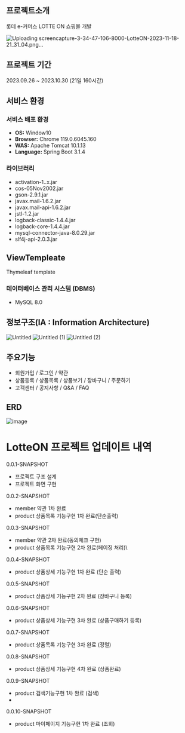 ## 프로젝트소개
롯데 e-커머스 LOTTE ON 쇼핑몰 개발

![Uploading screencapture-3-34-47-106-8000-LotteON-2023-11-18-21_31_04.png…]()


## 프로젝트 기간
2023.09.26 ~ 2023.10.30 (21일 160시간)

## 서비스 환경

### 서비스 배포 환경
- **OS:** Window10
- **Browser:** Chrome 119.0.6045.160
- **WAS:** Apache Tomcat 10.1.13
- **Language:** Spring Boot 3.1.4

### 라이브러리
- activation-1..x.jar
- cos-05Nov2002.jar
- gson-2.9.1.jar
- javax.mail-1.6.2.jar
- javax.mail-api-1.6.2.jar
- jstl-1.2.jar
- logback-classic-1.4.4.jar
- logback-core-1.4.4.jar
- mysql-connector-java-8.0.29.jar
- slf4j-api-2.0.3.jar

## ViewTempleate
Thymeleaf template


### 데이터베이스 관리 시스템 (DBMS)
- MySQL 8.0

## 정보구조(IA : Information Architecture)
![Untitled](https://github.com/ygy7265/LottON/assets/48234811/11dc8af2-aeab-4860-9755-f8318c246fbc)
![Untitled (1)](https://github.com/ygy7265/LottON/assets/48234811/6eb5e97d-9476-43ae-bf18-dc89240f2ce2)
![Untitled (2)](https://github.com/ygy7265/LottON/assets/48234811/ba2be98c-086b-40a1-94da-3b4ebce14f53)

## 주요기능
-  회원가입 / 로그인 / 약관
-  상품등록 / 상품목록 / 상품보기 / 장바구니 / 주문하기
-  고객센터 / 공지사항 / Q&A / FAQ

## ERD
![image](https://github.com/ygy7265/LottON/assets/48234811/350fea20-05c0-40be-8363-0344c4a438c1)

# LotteON 프로젝트 업데이트 내역

0.0.1-SNAPSHOT

- 프로젝트 구조 설계
- 프로젝트 화면 구현

0.0.2-SNAPSHOT

- member 약관 1차 완료
- product 상품목록 기능구현 1차 완료(단순출력)

0.0.3-SNAPSHOT

- member 약관 2차 완료(동의체크 구현)
- product 상품목록 기능구현 2차 완료(페이징 처리)\

0.0.4-SNAPSHOT

- product 상품상세 기능구현 1차 완료 (단순 출력)

0.0.5-SNAPSHOT

- product 상품상세 기능구현 2차 완료 (장바구니 등록)

0.0.6-SNAPSHOT

- product 상품상세 기능구현 3차 완료 (상품구매하기 등록)

0.0.7-SNAPSHOT

- product 상품목록 기능구현 3차 완료 (정렬)

0.0.8-SNAPSHOT

- product 상품상세 기능구현 4차 완료 (상품완료)

0.0.9-SNAPSHOT

- product 검색기능구현 1차 완료 (검색)
- 
0.0.10-SNAPSHOT

- product 마이페이지 기능구현 1차 완료 (조회)
